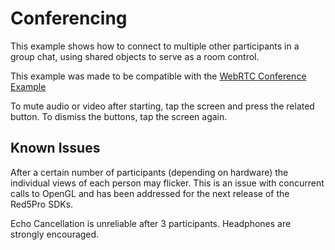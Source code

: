# Conferencing

This example shows how to connect to multiple other participants in a group chat, using shared objects to serve as a room control.

This example was made to be compatible with the [WebRTC Conference Example](https://github.com/red5pro/streaming-html5/tree/master/src/page/test/conference)

To mute audio or video after starting, tap the screen and press the related button. To dismiss the buttons, tap the screen again.

## Known Issues

After a certain number of participants (depending on hardware) the individual views of each person may flicker. This is an issue with concurrent calls to OpenGL and has been addressed for the next release of the Red5Pro SDKs.

Echo Cancellation is unreliable after 3 participants. Headphones are strongly encouraged.

